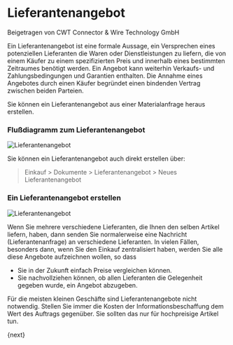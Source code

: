 # Lieferantenangebot
<span class="text-muted contributed-by">Beigetragen von CWT Connector & Wire Technology GmbH</span>

Ein Lieferantenangebot ist eine formale Aussage, ein Versprechen eines potenziellen Lieferanten die Waren oder Dienstleistungen zu liefern, die von einem Käufer zu einem spezifizierten Preis und innerhalb eines bestimmten Zeitraumes benötigt werden. Ein Angebot kann weiterhin Verkaufs- und Zahlungsbedingungen und Garantien enthalten. Die Annahme eines Angebotes durch einen Käufer begründet einen bindenden Vertrag zwischen beiden Parteien.

Sie können ein Lieferantenangebot aus einer Materialanfrage heraus erstellen.

### Flußdiagramm zum Lieferantenangebot

<img class="screenshot" alt="Lieferantenangebot" src="{{docs_base_url}}/assets/img/buying/supplier-quotation-f.jpg">

Sie können ein Lieferantenangebot auch direkt erstellen über:

> Einkauf > Dokumente > Lieferantenangebot > Neues Lieferantenangebot

### Ein Lieferantenangebot erstellen

<img class="screenshot" alt="Lieferantenangebot" src="{{docs_base_url}}/assets/img/buying/supplier-quotation.png">

Wenn Sie mehrere verschiedene Lieferanten, die Ihnen den selben Artikel liefern, haben, dann senden Sie normalerweise eine Nachricht (Lieferantenanfrage) an verschiedene Lieferanten. In vielen Fällen, besonders dann, wenn Sie den Einkauf zentralisiert haben, werden Sie alle diese Angebote aufzeichnen wollen, so dass

* Sie in der Zukunft einfach Preise vergleichen können.
* Sie nachvollziehen können, ob allen Lieferanten die Gelegenheit gegeben wurde, ein Angebot abzugeben.

Für die meisten kleinen Geschäfte sind Lieferantenangebote nicht notwendig. Stellen Sie immer die Kosten der Informationsbeschaffung dem Wert des Auftrags gegenüber. Sie sollten das nur für hochpreisige Artikel tun.

{next}
